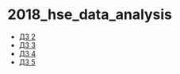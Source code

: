 # 2018_hse_data_analysis

+ [ДЗ 2](http://htmlpreview.github.io/?https://github.com/euetova/HSE/blob/master/2018_hse_data_analysis/hw2_agreement/hw2.nb.html)
+ [ДЗ 3](http://htmlpreview.github.io/?https://github.com/euetova/HSE/blob/master/2018_hse_data_analysis/hw3_binomial/hw3.nb.html)
+ [ДЗ 4](http://htmlpreview.github.io/?https://github.com/euetova/HSE/blob/master/2018_hse_data_analysis/hw4_binomial_ci/hw4.nb.html)
+ [ДЗ 5](http://htmlpreview.github.io/?https://github.com/euetova/HSE/blob/master/2018_hse_data_analysis/hw5_CA_MCA/hw5.nb.html)
